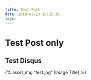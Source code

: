 ```yaml
---
title: Test Post
date: 2018-02-23 16:25:30
tags:
---
```

# Test Post only

##  Test Disqus

{% asset_img "test.jpg" [Image Title] %}